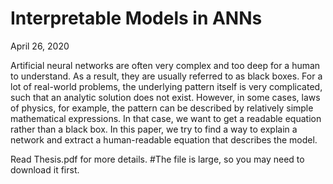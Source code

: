 # Interpretable Models in ANNs

April 26, 2020

Artificial neural networks are often very complex and too deep for a human to understand. As a result, they are usually referred to as black boxes. For a lot of real-world problems, the underlying pattern itself is very complicated, such that an analytic solution does not exist. However, in some cases, laws of physics, for example, the pattern can be described by relatively simple mathematical expressions. In that case, we want to get a readable equation rather than a black box. In this paper, we try to find a way to explain a network and extract a human-readable equation that describes the model.

Read Thesis.pdf for more details. #The file is large, so you may need to download it first.
